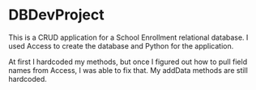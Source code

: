 # DBDevProject
 
 This is a CRUD application for a School Enrollment relational database. 
 I used Access to create the database and Python for the application.
 
 At first I hardcoded my methods, but once I figured out how to pull field names from Access, I was able to fix that.
 My addData methods are still hardcoded.
 
 
 

